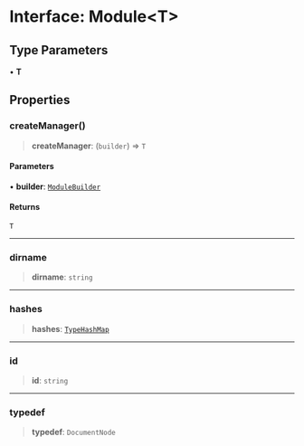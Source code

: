 # Interface: Module\<T\>

## Type Parameters

• **T**

## Properties

### createManager()

> **createManager**: (`builder`) => `T`

#### Parameters

• **builder**: [`ModuleBuilder`](../classes/ModuleBuilder.md)

#### Returns

`T`

---

### dirname

> **dirname**: `string`

---

### hashes

> **hashes**: [`TypeHashMap`](../type-aliases/TypeHashMap.md)

---

### id

> **id**: `string`

---

### typedef

> **typedef**: `DocumentNode`
